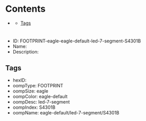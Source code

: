 



Contents
========

* [](#)
	* [Tags](#tags)

# 

- ID: FOOTPRINT-eagle-eagle-default-led-7-segment-S4301B
- Name: 
- Description: 

## Tags

- hexID: 
- oompType: FOOTPRINT
- oompSize: eagle
- oompColor: eagle-default
- oompDesc: led-7-segment
- oompIndex: S4301B
- oompName: eagle-default/led-7-segment/S4301B
